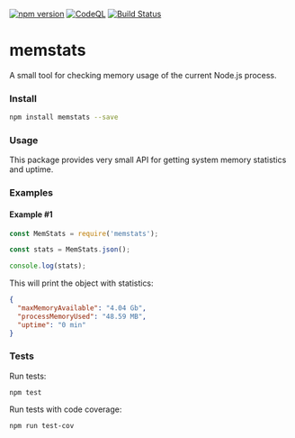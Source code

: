 [![npm version](https://badge.fury.io/js/memstats@2x.png)](https://badge.fury.io/js/memstats)
[![CodeQL](https://github.com/ochaplia/memstats/actions/workflows/github-code-scanning/codeql/badge.svg)](https://github.com/ochaplia/memstats/actions/workflows/github-code-scanning/codeql)
[![Build Status](https://app.travis-ci.com/ochaplia/memstats.svg?branch=master)](https://travis-ci.org/ochaplia/memstats)

# memstats

A small tool for checking memory usage of the current Node.js process.

### Install

```bash
npm install memstats --save
```

### Usage

This package provides very small API for getting system memory statistics and uptime.

### Examples
#### Example #1

```js
const MemStats = require('memstats');

const stats = MemStats.json();

console.log(stats);
```

This will print the object with statistics:

```json
{
  "maxMemoryAvailable": "4.04 Gb",
  "processMemoryUsed": "48.59 MB",
  "uptime": "0 min"
}
```

### Tests

Run tests:

`npm test`

Run tests with code coverage:

`npm run test-cov`
